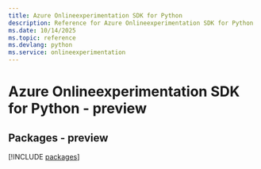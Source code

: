 ```yaml
---
title: Azure Onlineexperimentation SDK for Python
description: Reference for Azure Onlineexperimentation SDK for Python
ms.date: 10/14/2025
ms.topic: reference
ms.devlang: python
ms.service: onlineexperimentation
---
```

# Azure Onlineexperimentation SDK for Python - preview
## Packages - preview
[!INCLUDE [packages](onlineexperimentation-index.md)]